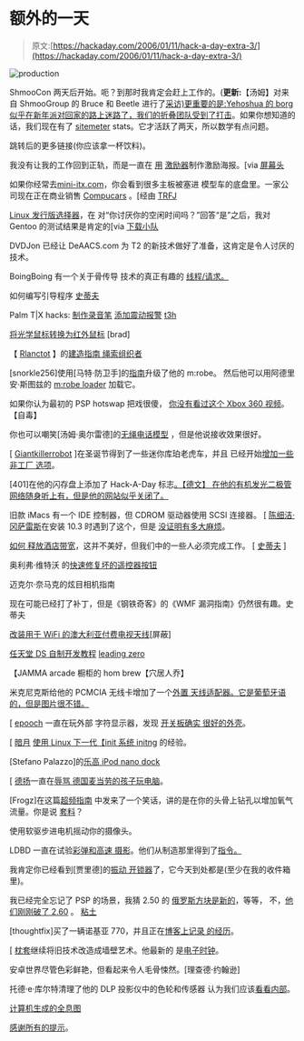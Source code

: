 # 额外的一天

> 原文:[https://hackaday.com/2006/01/11/hack-a-day-extra-3/](https://hackaday.com/2006/01/11/hack-a-day-extra-3/)

![production](../Images/f28789df15a0c13f7ff8ed062db6c9e8.png)

ShmooCon 两天后开始。呃？到那时我肯定会赶上工作的。(**更新:**【汤姆】对来自 ShmooGroup 的 Bruce 和 Beetle 进行了[采访)更重要的是:Yehoshua 的 borg 似乎在新年派对回家的路上迷路了，我们的](http://www.dcist.com/archives/2006/01/10/interview_the_shmoo_group.php)[折叠团队受到了打击](http://teamhackaday.com/viewtopic.php?t=474&highlight=)。如果你想知道的话，我们现在有了 [sitemeter](http://www.sitemeter.com/default.asp?action=stats&site=sm6hackaday) stats。它才活跃了两天，所以数学有点问题。

跳转后的更多链接(你应该拿一杯饮料)。

我没有让我的工作回到正轨，而是一直在
[用](http://img.engadget.com/common/images/3060000000059107.JPG) [激励器](http://flagrantdisregard.com/flickr/motivator.php)制作激励海报。[via
[屏幕头](http://www.screenhead.com/funny/nifty/the-motivator-146113.php)

如果你经常去[mini-itx.com](http://www.mini-itx.com/)，你会看到很多主板被塞进
模型车的底盘里。一家公司现在正在商业销售 [Compucars](http://www.compucarllc.com/Scripts/default.asp)
。[经由 [TRFJ](http://www.redferret.net/?p=6308)

[Linux 发行版选择器](http://www.zegeniestudios.net/ldc/)，在
对“你讨厌你的空闲时间吗？”回答“是”之后，我对 Gentoo 的测试结果是肯定的[via
[下载小队](http://downloadsquad.com/2006/01/05/the-linux-distribution-chooser/)

DVDJon 已经让 DeAACS.com 为 T2 的新技术做好了准备，这肯定是令人讨厌的技术。

BoingBoing 有一个关于骨传导
技术的真正有趣的
[线程/请求。](http://www.boingboing.net/2006/01/09/musician_requests_tr.html)

如何编写引导程序
[史蒂夫](http://fugitivethought.com/)

Palm T|X hacks: [制作录音笔](http://www.palminfocenter.com/view_story.asp?ID=8230)
[添加震动报警](http://www.palminfocenter.com/view_story.asp?ID=8274)
[t3h](http://gm2.ath.cx/)

[将光学鼠标转换为红外鼠标](http://www.spodesabode.com/content/article/irmod) [brad]

【 [Rlanctot](http://www.lanctot.net/) 】的[建造指南
绳索组织者](http://hardtarget.lanctot.net/)

[snorkle256]使用[马特·防卫手]的[指南](http://www.collegepix.net/mrobe/)升级了他的 m:robe。
然后他可以用阿德里安·斯图兹的 [m:robe loader](http://robe.infinitesimal.org/) 加载它。

如果你认为最初的 PSP hotswap 把戏很傻，
[你没有看过这个 Xbox 360 视频](http://youtube.com/w/Xbox360-hotswap-working?v=PlT7hfls88E)。
【自毒】

你也可以嘲笑[汤姆·奥尔雷德]的[无绳电话模型](http://tomsprojects.tripod.com.nyud.net:8090/)
，但是他说接收效果很好。

[ [Giantkillerrobot](http://www.gimpymonkey.org/) ]在圣诞节得到了一些迷你库珀老虎车，并且
已经开始[增加一些非工厂
选项](http://www.gimpymonkey.org/article.php?story=20060101190629752)。

[401]在他的闪存盘上添加了 Hack-A-Day 标志[。【德文】
在他的有机发光二极管网络随身听上有，但是他的网站似乎关闭了。](http://401.0moola.com/usbkeychain/had.htm)

旧款 iMacs 有一个 IDE 控制器，但 CDROM 驱动器使用 SCSI 连接器。
[ [陈细洁·冈萨雷斯](http://apathyonline.net/)在安装 10.3 时遇到了这个，但是
[没证明有多大麻烦](http://speakmac.com/post.php?p=23)。

[如何
释放酒店带宽](http://www.signal15.com/articles/2005/12/06/how-to-stop-filesharers-from-stealing-hotel-bandwidth)，这并不美好，但我们中的一些人必须完成工作。
[ [史蒂夫](http://fugitivethought.com/) ]

奥利弗·维特沃
的[快速修复坏的遥控器按钮](http://n.ethz.ch/student/wittwero/RepairRemoteKeys/)

迈克尔·奈马克的炫目相机指南

现在可能已经打了补丁，但是《钢铁奇客》的《WMF 漏洞指南》仍然很有趣。史蒂夫

[改装用于 WiFi 的澳大利亚付费电视天线](http://martybugs.net/wireless/conifermods.cgi)[屏蔽]

[任天堂 DS 自制开发教程](http://www.double.co.nz/nintendo_ds/index.html)
[leading zero](http://www.zerosign.net/)

【JAMMA arcade 橱柜的 hom brew【穴居人乔】

米克尼克斯给他的 PCMCIA 无线卡增加了一个[外置
天线适配器。它是葡萄牙语的，但是图片很不错。](http://omeganet.homelinux.net/wifi)

[ [epooch](http://home.sandiego.edu/%7Eepooch/cgi-bin/blosxom.cgi) 一直在玩外部
字符显示器，发现
[开关板确实
很好的外壳](http://home.sandiego.edu/%7Eepooch/cgi-bin/blosxom.cgi/tech/leds/LCD_Housing.pink)。

[ [暗月](http://life.firelace.com/)
[使用 Linux 下一代【init 系统 initng](http://life.firelace.com/2006/01/initng_next_generation_init_sy.html) 的经验。

[Stefano Palazzo]的[乐高 iPod nano dock](http://stefano.we-stylz.de/?p=14)

[ [德扬](http://derjan.abi2006er.de/)一直在[辱骂
德国麦当劳的孩子玩电脑](http://derjan.abi2006er.de/?p=15)。

[Frogz]在这篇[超频指南](http://forums.overclockers.co.nz/showthread.php?threadid=7032)
中发来了一个笑话，讲的是在你的头骨上钻孔以增加氧气流量。你是说
[套料](http://en.wikipedia.org/wiki/Trepanning)？

使用软驱步进电机摇动你的摄像头。

LDBD 一直在试验[彩弹和高速
摄影](http://www.theldlb.com/random.html)。他们从制造那里得到了[指令。](http://makezine.com/flashkit/)

我肯定你已经看到[贾里德]的[振动
开锁器](http://www.inventgeek.com/Projects/lockpick/lockpick.aspx)了，它今天到处都是(至少在我的收件箱里)。

我已经完全忘记了 PSP 的场景，我猜 2.50 的
[俄罗斯方块是新的](http://pspupdates.qj.net/2006/01/fanjita-releases-tetris-for-250-psps.html)，等等，
不，[他们刚刚破了 2.60](http://pspupdates.qj.net/2006/01/sony-thwarted-again-firmware-260.html) 。
[粘土](http://pspupdates.qj.net/)

[thoughtfix]买了一辆诺基亚 770，并且正在[博客上记录
的经历](http://thoughtfix.blogspot.com/)。

[ [枕套](http://pillowcase1.blogspot.com/)继续将旧技术改造成墙壁艺术。他最新的
是[电子时钟](http://pillowcase1.blogspot.com/2006/01/emate-clock.html)。

安卓世界尽管色彩鲜艳，但看起来令人毛骨悚然。[理查德·约翰逊]

托德·e·库尔特清理了他的 DLP 投影仪中的色轮和传感器
认为我们应该[看看内部](http://flickr.com/photos/todbot/sets/1749030/)。

[计算机生成的全息图](http://www.medcosm.com/prog_CGHmaker.htm)

[感谢所有的提示](http://www.hackaday.com/tips/)。